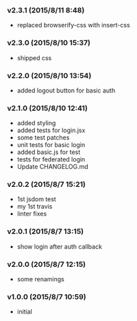 ### v2.3.1	(2015/8/11 8:48)
* replaced browserify-css with insert-css

### v2.3.0	(2015/8/10 15:37)
* shipped css

### v2.2.0	(2015/8/10 13:54)
* added logout button for basic auth

### v2.1.0	(2015/8/10 12:41)
* added styling
* added tests for login.jsx
* some test patches
* unit tests for basic login
* added basic.js for test
* tests for federated login
* Update CHANGELOG.md

### v2.0.2	(2015/8/7 15:21)
* 1st jsdom test
* my 1st travis
* linter fixes

### v2.0.1	(2015/8/7 13:15)
* show login after auth callback

### v2.0.0	(2015/8/7 12:15)
* some renamings

### v1.0.0	(2015/8/7 10:59)
* initial

